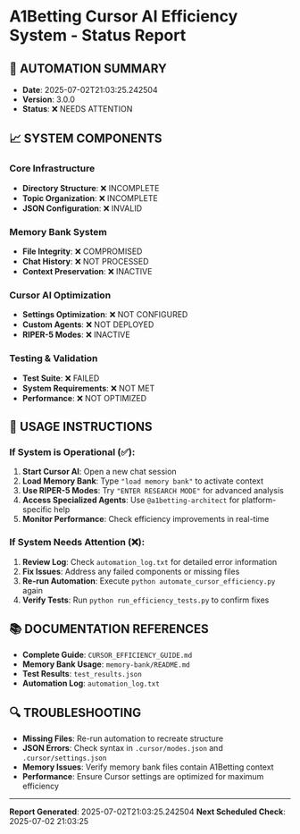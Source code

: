 
# A1Betting Cursor AI Efficiency System - Status Report

## 🎯 AUTOMATION SUMMARY
- **Date**: 2025-07-02T21:03:25.242504
- **Version**: 3.0.0
- **Status**: ❌ NEEDS ATTENTION

## 📈 SYSTEM COMPONENTS

### Core Infrastructure
- **Directory Structure**: ❌ INCOMPLETE
- **Topic Organization**: ❌ INCOMPLETE
- **JSON Configuration**: ❌ INVALID

### Memory Bank System
- **File Integrity**: ❌ COMPROMISED
- **Chat History**: ❌ NOT PROCESSED
- **Context Preservation**: ❌ INACTIVE

### Cursor AI Optimization
- **Settings Optimization**: ❌ NOT CONFIGURED
- **Custom Agents**: ❌ NOT DEPLOYED
- **RIPER-5 Modes**: ❌ INACTIVE

### Testing & Validation
- **Test Suite**: ❌ FAILED
- **System Requirements**: ❌ NOT MET
- **Performance**: ❌ NOT OPTIMIZED

## 🚀 USAGE INSTRUCTIONS

### If System is Operational (✅):
1. **Start Cursor AI**: Open a new chat session
2. **Load Memory Bank**: Type `"load memory bank"` to activate context
3. **Use RIPER-5 Modes**: Try `"ENTER RESEARCH MODE"` for advanced analysis
4. **Access Specialized Agents**: Use `@a1betting-architect` for platform-specific help
5. **Monitor Performance**: Check efficiency improvements in real-time

### If System Needs Attention (❌):
1. **Review Log**: Check `automation_log.txt` for detailed error information
2. **Fix Issues**: Address any failed components or missing files
3. **Re-run Automation**: Execute `python automate_cursor_efficiency.py` again
4. **Verify Tests**: Run `python run_efficiency_tests.py` to confirm fixes

## 📚 DOCUMENTATION REFERENCES
- **Complete Guide**: `CURSOR_EFFICIENCY_GUIDE.md`
- **Memory Bank Usage**: `memory-bank/README.md`
- **Test Results**: `test_results.json`
- **Automation Log**: `automation_log.txt`

## 🔍 TROUBLESHOOTING
- **Missing Files**: Re-run automation to recreate structure
- **JSON Errors**: Check syntax in `.cursor/modes.json` and `.cursor/settings.json`
- **Memory Issues**: Verify memory bank files contain A1Betting context
- **Performance**: Ensure Cursor settings are optimized for maximum efficiency

---
**Report Generated**: 2025-07-02T21:03:25.242504
**Next Scheduled Check**: 2025-07-02 21:03:25
